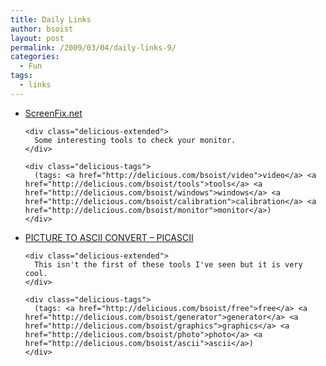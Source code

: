 ```yaml
---
title: Daily Links
author: bsoist
layout: post
permalink: /2009/03/04/daily-links-9/
categories:
  - Fun
tags:
  - links
---
```

<ul class="delicious">
  <li>
    <div class="delicious-link">
      <a href="http://screenfix.net/">ScreenFix.net</a>
    </div>
    
    <div class="delicious-extended">
      Some interesting tools to check your monitor.
    </div>
    
    <div class="delicious-tags">
      (tags: <a href="http://delicious.com/bsoist/video">video</a> <a href="http://delicious.com/bsoist/tools">tools</a> <a href="http://delicious.com/bsoist/windows">windows</a> <a href="http://delicious.com/bsoist/calibration">calibration</a> <a href="http://delicious.com/bsoist/monitor">monitor</a>)
    </div>
  </li>
  
  <li>
    <div class="delicious-link">
      <a href="http://picascii.com/">PICTURE TO ASCII CONVERT &#8211; PICASCII</a>
    </div>
    
    <div class="delicious-extended">
      This isn't the first of these tools I've seen but it is very cool.
    </div>
    
    <div class="delicious-tags">
      (tags: <a href="http://delicious.com/bsoist/free">free</a> <a href="http://delicious.com/bsoist/generator">generator</a> <a href="http://delicious.com/bsoist/graphics">graphics</a> <a href="http://delicious.com/bsoist/photo">photo</a> <a href="http://delicious.com/bsoist/ascii">ascii</a>)
    </div>
  </li>
</ul>
